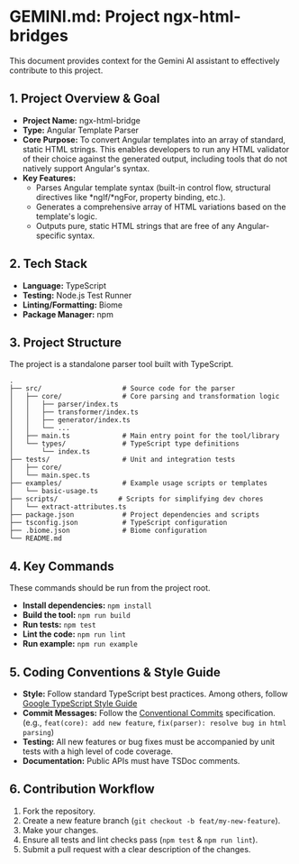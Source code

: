 # GEMINI.md: Project ngx-html-bridges

This document provides context for the Gemini AI assistant to effectively contribute to this project.

## 1. Project Overview & Goal

- **Project Name:** ngx-html-bridge
- **Type:** Angular Template Parser
- **Core Purpose:** To convert Angular templates into an array of standard, static HTML strings. This enables developers to run any HTML validator of their choice against the generated output, including tools that do not natively support Angular's syntax.
- **Key Features:**
    - Parses Angular template syntax (built-in control flow, structural directives like *ngIf/*ngFor, property binding, etc.).
    - Generates a comprehensive array of HTML variations based on the template's logic.
    - Outputs pure, static HTML strings that are free of any Angular-specific syntax.

## 2. Tech Stack

- **Language:** TypeScript
- **Testing:** Node.js Test Runner
- **Linting/Formatting:** Biome
- **Package Manager:** npm

## 3. Project Structure

The project is a standalone parser tool built with TypeScript.

```
.
├── src/                    # Source code for the parser
│   ├── core/               # Core parsing and transformation logic
│   │   ├── parser/index.ts
│   │   ├── transformer/index.ts
│   │   ├── generator/index.ts
│   │   └── ...
│   ├── main.ts             # Main entry point for the tool/library
│   └── types/              # TypeScript type definitions
│       └── index.ts
├── tests/                  # Unit and integration tests
│   ├── core/
│   └── main.spec.ts
├── examples/               # Example usage scripts or templates
│   └── basic-usage.ts
├── scripts/               # Scripts for simplifying dev chores
│   └── extract-attributes.ts
├── package.json            # Project dependencies and scripts
├── tsconfig.json           # TypeScript configuration
├── .biome.json             # Biome configuration
└── README.md
```

## 4. Key Commands

These commands should be run from the project root.

- **Install dependencies:** `npm install`
- **Build the tool:** `npm run build`
- **Run tests:** `npm test`
- **Lint the code:** `npm run lint`
- **Run example:** `npm run example`

## 5. Coding Conventions & Style Guide

- **Style:** Follow standard TypeScript best practices. Among others, follow [Google TypeScript Style Guide](https://google.github.io/styleguide/tsguide.html)
- **Commit Messages:** Follow the [Conventional Commits](https://www.conventionalcommits.org/en/v1.0.0/) specification. (e.g., `feat(core): add new feature`, `fix(parser): resolve bug in html parsing`)
- **Testing:** All new features or bug fixes must be accompanied by unit tests with a high level of code coverage.
- **Documentation:** Public APIs must have TSDoc comments.

## 6. Contribution Workflow

1.  Fork the repository.
2.  Create a new feature branch (`git checkout -b feat/my-new-feature`).
3.  Make your changes.
4.  Ensure all tests and lint checks pass (`npm test` & `npm run lint`).
5.  Submit a pull request with a clear description of the changes.
